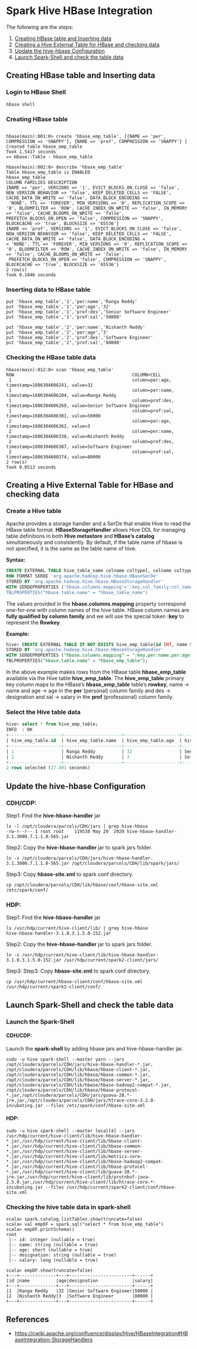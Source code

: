 # Spark Hive HBase Integration

The following are the steps:
1. [Creating HBase table and Inserting data](https://github.com/rangareddy/spark-hive-hbase/blob/main/README.md#creating-hbase-table-and-inserting-data)
2. [Creating a Hive External Table for HBase and checking data](https://github.com/rangareddy/spark-hive-hbase#creating-a-hive-external-table-for-hbase-and-checking-data)
3. [Update the hive-hbase Configuration](https://github.com/rangareddy/spark-hive-hbase#update-the-hive-hbase-configuration)
4. [Launch Spark-Shell and check the table data](https://github.com/rangareddy/spark-hive-hbase#update-the-hive-hbase-configuration)

## Creating HBase table and Inserting data

### Login to HBase Shell
``` shell
hbase shell
```

### Creating HBase table
``` shell

hbase(main):001:0> create 'hbase_emp_table', [{NAME => 'per', COMPRESSION => 'SNAPPY'}, {NAME => 'prof', COMPRESSION => 'SNAPPY'} ]
Created table hbase_emp_table
Took 1.5417 seconds
=> Hbase::Table - hbase_emp_table

hbase(main):002:0> describe 'hbase_emp_table'
Table hbase_emp_table is ENABLED
hbase_emp_table
COLUMN FAMILIES DESCRIPTION
{NAME => 'per', VERSIONS => '1', EVICT_BLOCKS_ON_CLOSE => 'false', NEW_VERSION_BEHAVIOR => 'false', KEEP_DELETED_CELLS => 'FALSE', CACHE_DATA_ON_WRITE => 'false', DATA_BLOCK_ENCODING =>
 'NONE', TTL => 'FOREVER', MIN_VERSIONS => '0', REPLICATION_SCOPE => '0', BLOOMFILTER => 'ROW', CACHE_INDEX_ON_WRITE => 'false', IN_MEMORY => 'false', CACHE_BLOOMS_ON_WRITE => 'false',
PREFETCH_BLOCKS_ON_OPEN => 'false', COMPRESSION => 'SNAPPY', BLOCKCACHE => 'true', BLOCKSIZE => '65536'}
{NAME => 'prof', VERSIONS => '1', EVICT_BLOCKS_ON_CLOSE => 'false', NEW_VERSION_BEHAVIOR => 'false', KEEP_DELETED_CELLS => 'FALSE', CACHE_DATA_ON_WRITE => 'false', DATA_BLOCK_ENCODING =
> 'NONE', TTL => 'FOREVER', MIN_VERSIONS => '0', REPLICATION_SCOPE => '0', BLOOMFILTER => 'ROW', CACHE_INDEX_ON_WRITE => 'false', IN_MEMORY => 'false', CACHE_BLOOMS_ON_WRITE => 'false',
 PREFETCH_BLOCKS_ON_OPEN => 'false', COMPRESSION => 'SNAPPY', BLOCKCACHE => 'true', BLOCKSIZE => '65536'}
2 row(s)
Took 0.1846 seconds
```

### Inserting data to HBase table
```shell
put 'hbase_emp_table','1','per:name','Ranga Reddy'
put 'hbase_emp_table','1','per:age','32'
put 'hbase_emp_table','1','prof:des','Senior Software Engineer'
put 'hbase_emp_table','1','prof:sal','50000'

put 'hbase_emp_table','2','per:name','Nishanth Reddy'
put 'hbase_emp_table','2','per:age','3'
put 'hbase_emp_table','2','prof:des','Software Engineer'
put 'hbase_emp_table','2','prof:sal','80000'
```

### Checking the HBase table data
```shell
hbase(main):012:0> scan 'hbase_emp_table'
ROW                                             COLUMN+CELL
 1                                              column=per:age, timestamp=1606304606241, value=32
 1                                              column=per:name, timestamp=1606304606204, value=Ranga Reddy
 1                                              column=prof:des, timestamp=1606304606269, value=Senior Software Engineer
 1                                              column=prof:sal, timestamp=1606304606301, value=50000
 2                                              column=per:age, timestamp=1606304606362, value=3
 2                                              column=per:name, timestamp=1606304606338, value=Nishanth Reddy
 2                                              column=prof:des, timestamp=1606304606387, value=Software Engineer
 2                                              column=prof:sal, timestamp=1606304608374, value=80000
2 row(s)
Took 0.0513 seconds
```

## Creating a Hive External Table for HBase and checking data
### Create a Hive table
Apache provides a storage handler and a SerDe that enable Hive to read the HBase table format. **HBaseStorageHandler** allows Hive DDL for managing table definitions in both **Hive metastore** and **HBase’s catalog** simultaneously and consistently. By default, if the table name of hbase is not specified, it is the same as the table name of hive.

**Syntax:**
```sql
CREATE EXTERNAL TABLE hive_table_name colname coltype[, colname coltype,...] 
ROW FORMAT SERDE 'org.apache.hadoop.hive.hbase.HBaseSerDe'
STORED BY 'org.apache.hadoop.hive.hbase.HBaseStorageHandler' 
WITH SERDEPROPERTIES ('hbase.columns.mapping'=':key,col_family:col_name)
TBLPROPERTIES("hbase.table.name" = "hbase_table_name")
```
The values provided in the **hbase.columns.mapping** property correspond one-for-one with column names of the hive table. HBase column names are **fully qualified by column family** and we will use the special token **:key** to represent the **Rowkey**. 

**Example:**
```sql
hive> CREATE EXTERNAL TABLE IF NOT EXISTS hive_emp_table(id INT, name STRING, age SMALLINT, designation STRING, salary BIGINT) 
STORED BY 'org.apache.hadoop.hive.hbase.HBaseStorageHandler' 
WITH SERDEPROPERTIES ("hbase.columns.mapping" = ":key,per:name,per:age,prof:des,prof:sal") 
TBLPROPERTIES("hbase.table.name" = "hbase_emp_table");
```

In the above example makes rows from the HBase table **hbase_emp_table** available via the Hive table **hive_emp_table**. The **hive_emp_table** primary key column maps to the HBase’s **hbase_emp_table** table’s **rowkey**, name -> name and age -> age in the **per** (personal) column family and des -> designation and sal -> salary in the **prof** (professional) column family.

### Select the Hive table data
```sql
hive> select * from hive_emp_table;
INFO  : OK
+--------------------+----------------------+---------------------+-----------------------------+------------------------+
| hive_emp_table.id  | hive_emp_table.name  | hive_emp_table.age  | hive_emp_table.designation  | hive_emp_table.salary  |
+--------------------+----------------------+---------------------+-----------------------------+------------------------+
| 1                  | Ranga Reddy          | 32                  | Senior Software Engineer    | 50000                  |
| 2                  | Nishanth Reddy       | 3                   | Software Engineer           | 80000                  |
+--------------------+----------------------+---------------------+-----------------------------+------------------------+
2 rows selected (17.401 seconds)
```
## Update the hive-hbase Configuration

### CDH/CDP:

Step1: Find the **hive-hbase-handler** jar
```shell
ls -l /opt/cloudera/parcels/CDH/jars | grep hive-hbase
-rw-r--r-- 1 root root    119538 May 20  2020 hive-hbase-handler-3.1.3000.7.1.1.0-565.jar
```
Step2: Copy the **hive-hbase-handler** jar to spark jars folder.
```shell
ln -s /opt/cloudera/parcels/CDH/jars/hive-hbase-handler-3.1.3000.7.1.1.0-565.jar /opt/cloudera/parcels/CDH/lib/spark/jars/
```
Step3: Copy **hbase-site.xml** to spark conf directory.
```shell
cp /opt/cloudera/parcels/CDH/lib/hbase/conf/hbase-site.xml /etc/spark/conf/
```
### HDP: 

Step1: Find the **hive-hbase-handler** jar
```shell
ls /usr/hdp/current/hive-client/lib/ | grep hive-hbase
hive-hbase-handler-3.1.0.3.1.5.0-152.jar
```
Step2: Copy the **hive-hbase-handler** jar to spark jars folder.
```shell
ln -s /usr/hdp/current/hive-client/lib/hive-hbase-handler-3.1.0.3.1.5.0-152.jar /usr/hdp/current/spark2-client/jars/
```
Step3: Step3: Copy **hbase-site.xml** to spark conf directory.
```shell
cp /usr/hdp/current/hbase-client/conf/hbase-site.xml /usr/hdp/current/spark2-client/conf/
```

## Launch Spark-Shell and check the table data

### Launch the Spark-Shell

#### CDH/CDP:
Launch the **spark-shell** by adding hbase jars and hive-hbase-handler jar.
```shell
sudo -u hive spark-shell --master yarn --jars /opt/cloudera/parcels/CDH/jars/hive-hbase-handler-*.jar, /opt/cloudera/parcels/CDH/lib/hbase/hbase-client-*.jar, /opt/cloudera/parcels/CDH/lib/hbase/hbase-common-*.jar, /opt/cloudera/parcels/CDH/lib/hbase/hbase-server-*.jar, /opt/cloudera/parcels/CDH/lib/hbase/hbase-hadoop2-compat-*.jar, /opt/cloudera/parcels/CDH/lib/hbase/hbase-protocol-*.jar,/opt/cloudera/parcels/CDH/jars/guava-28.*-jre.jar,/opt/cloudera/parcels/CDH/jars/htrace-core-3.2.0-incubating.jar --files /etc/spark/conf/hbase-site.xml
```

#### HDP:

```shell
sudo -u hive spark-shell --master local[4] --jars /usr/hdp/current/hive-client/lib/hive-hbase-handler-*.jar,/usr/hdp/current/hive-client/lib/hbase-client-*.jar,/usr/hdp/current/hive-client/lib/hbase-common-*.jar,/usr/hdp/current/hive-client/lib/hbase-server-*.jar,/usr/hdp/current/hive-client/lib/metrics-core-*.jar,/usr/hdp/current/hive-client/lib/hbase-hadoop2-compat-*.jar,/usr/hdp/current/hive-client/lib/hbase-protocol-*.jar,/usr/hdp/current/hive-client/lib/guava-28.*-jre.jar,/usr/hdp/current/hive-client/lib/protobuf-java-2.5.0.jar,/usr/hdp/current/hive-client/lib/htrace-core-*-incubating.jar --files /usr/hdp/current/spark2-client/conf/hbase-site.xml
```
### Checking the hive table data in spark-shell

```shell
scala> spark.catalog.listTables.show(truncate=false)
scala> val empDF = spark.sql("select * from hive_emp_table")
scala> empDF.printSchema()
root
 |-- id: integer (nullable = true)
 |-- name: string (nullable = true)
 |-- age: short (nullable = true)
 |-- designation: string (nullable = true)
 |-- salary: long (nullable = true)

scala> empDF.show(truncate=false)
+---+--------------+---+------------------------+------+
|id |name          |age|designation             |salary|
+---+--------------+---+------------------------+------+
|1  |Ranga Reddy   |32 |Senior Software Engineer|50000 |
|2  |Nishanth Reddy|3  |Software Engineer       |80000 |
+---+--------------+---+------------------------+------+
```

## References
* https://cwiki.apache.org/confluence/display/Hive/HBaseIntegration#HBaseIntegration-StorageHandlers
